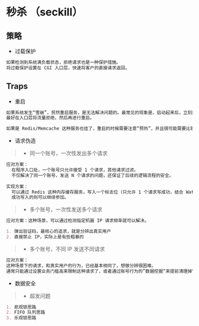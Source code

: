 # 秒杀 （seckill）

## 策略
* 过载保护
```md
如果检测到系统满负载状态，拒绝请求也是一种保护措施。
将过载保护设置在 CGI 入口层，快速将客户的直接请求返回。
```
## Traps
* 重启 
```md
如果系统发生“雪崩”，贸然重启服务，是无法解决问题的。最常见的现象是，启动起来后，立刻挂掉。
最好在入口层将流量拒绝，然后再进行重启。

如果是 Redis/Memcache 这种服务也挂了，重启的时候需要注意“预热”，并且很可能需要比较长的时间。
```
* 请求伪造
> * 同一个账号，一次性发出多个请求
```md
应对方案：
  在程序入口处，一个账号只允许接受 1 个请求，其他请求过滤。
  不仅解决了同一个账号，发送 N 个请求的问题，还保证了后续的逻辑流程的安全。
  
实现方案：
  可以通过 Redis 这种内存缓存服务，写入一个标志位（只允许 1 个请求写成功，结合 Watch 的乐观锁的特性），
  成功写入的则可以继续参加。
```
> * 多个账号，一次性发送多个请求
```md
应对方案：这种场景，可以通过检测指定机器 IP 请求频率就可以解决。

1. 弹出验证码，最核心的追求，就是分辨出真实用户
2. 直接禁止 IP，实际上是有些粗暴的
```
> * 多个账号，不同 IP 发送不同请求
```md
应对方案：
这种场景下的请求，和真实用户的行为，已经基本相同了，想做分辨很困难。
通常只能通过设置业务门槛高来限制这种请求了，或者通过账号行为的”数据挖掘“来提前清理掉它们。
```
* 数据安全
> * 超发问题
```md
1. 悲观锁思路
2. FIFO 队列思路
3. 乐观锁思路
```
